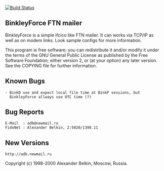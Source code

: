 [![Build Status](https://travis-ci.org/askovpen/binkleyforce.svg?branch=master)](https://travis-ci.org/askovpen/binkleyforce)

BinkleyForce FTN mailer
-----------------------

BinkleyForce is a simple ifcico like FTN mailer. It can works via
TCP/IP as well as on modem links. Look sample configs for more
information.

This program is free software; you can redistribute it and/or modify
it under the terms of the GNU General Public License as published by
the Free Software Foundation; either version 2, or (at your option)
any later version. See the COPYING file for further information.

Known Bugs
----------
    - BinkD use and expect local file time at BinkP sessions, but
      BinkleyForce allways use UTC time (?)

Bug Reports
-----------

    E-Mail  : adb@newmail.ru
    FidoNet : Alexander Belkin, 2:5020/1398.11

New Versions
------------

    http://adb.newmail.ru
    

Copyright (c) 1998-2000 Alexander Belkin, Moscow, Russia.
